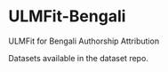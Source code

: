 # ULMFit-Bengali
ULMFit for Bengali Authorship Attribution

Datasets available in the dataset repo.
